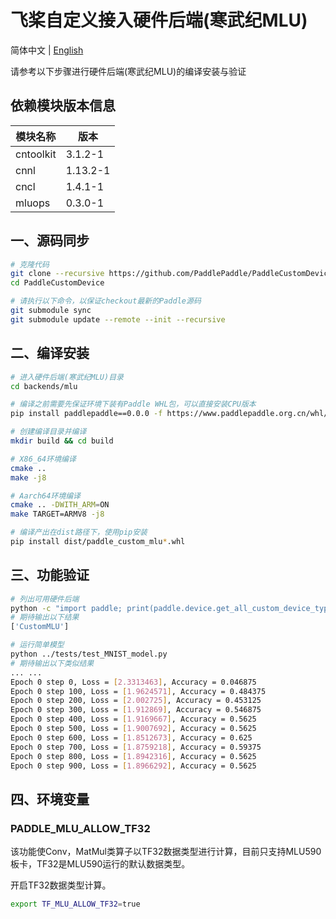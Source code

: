 # 飞桨自定义接入硬件后端(寒武纪MLU)

简体中文 | [English](./README.md)

请参考以下步骤进行硬件后端(寒武纪MLU)的编译安装与验证

## 依赖模块版本信息

| 模块名称  | 版本     |
| --------- | -------- |
| cntoolkit | 3.1.2-1  |
| cnnl      | 1.13.2-1 |
| cncl      | 1.4.1-1  |
| mluops    | 0.3.0-1  |

## 一、源码同步

```bash
# 克隆代码
git clone --recursive https://github.com/PaddlePaddle/PaddleCustomDevice
cd PaddleCustomDevice

# 请执行以下命令，以保证checkout最新的Paddle源码
git submodule sync
git submodule update --remote --init --recursive
```

## 二、编译安装

```bash
# 进入硬件后端(寒武纪MLU)目录
cd backends/mlu

# 编译之前需要先保证环境下装有Paddle WHL包，可以直接安装CPU版本
pip install paddlepaddle==0.0.0 -f https://www.paddlepaddle.org.cn/whl/linux/cpu-mkl/develop.html

# 创建编译目录并编译
mkdir build && cd build

# X86_64环境编译
cmake ..
make -j8

# Aarch64环境编译
cmake .. -DWITH_ARM=ON
make TARGET=ARMV8 -j8

# 编译产出在dist路径下，使用pip安装
pip install dist/paddle_custom_mlu*.whl
```

## 三、功能验证

```bash
# 列出可用硬件后端
python -c "import paddle; print(paddle.device.get_all_custom_device_type())"
# 期待输出以下结果
['CustomMLU']

# 运行简单模型
python ../tests/test_MNIST_model.py
# 期待输出以下类似结果
... ...
Epoch 0 step 0, Loss = [2.3313463], Accuracy = 0.046875
Epoch 0 step 100, Loss = [1.9624571], Accuracy = 0.484375
Epoch 0 step 200, Loss = [2.002725], Accuracy = 0.453125
Epoch 0 step 300, Loss = [1.912869], Accuracy = 0.546875
Epoch 0 step 400, Loss = [1.9169667], Accuracy = 0.5625
Epoch 0 step 500, Loss = [1.9007692], Accuracy = 0.5625
Epoch 0 step 600, Loss = [1.8512673], Accuracy = 0.625
Epoch 0 step 700, Loss = [1.8759218], Accuracy = 0.59375
Epoch 0 step 800, Loss = [1.8942316], Accuracy = 0.5625
Epoch 0 step 900, Loss = [1.8966292], Accuracy = 0.5625
```

## 四、环境变量

### PADDLE_MLU_ALLOW_TF32
该功能使Conv，MatMul类算子以TF32数据类型进行计算，目前只支持MLU590板卡，TF32是MLU590运行的默认数据类型。

开启TF32数据类型计算。
```bash
export TF_MLU_ALLOW_TF32=true
```
